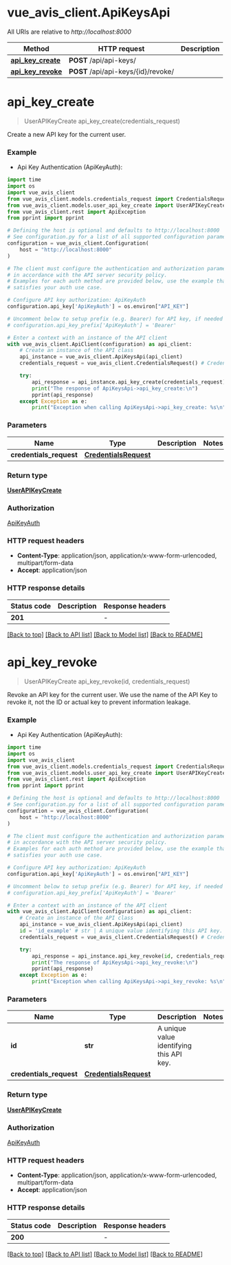 # vue_avis_client.ApiKeysApi

All URIs are relative to *http://localhost:8000*

Method | HTTP request | Description
------------- | ------------- | -------------
[**api_key_create**](ApiKeysApi.md#api_key_create) | **POST** /api/api-keys/ | 
[**api_key_revoke**](ApiKeysApi.md#api_key_revoke) | **POST** /api/api-keys/{id}/revoke/ | 


# **api_key_create**
> UserAPIKeyCreate api_key_create(credentials_request)



Create a new API key for the current user.

### Example

* Api Key Authentication (ApiKeyAuth):

```python
import time
import os
import vue_avis_client
from vue_avis_client.models.credentials_request import CredentialsRequest
from vue_avis_client.models.user_api_key_create import UserAPIKeyCreate
from vue_avis_client.rest import ApiException
from pprint import pprint

# Defining the host is optional and defaults to http://localhost:8000
# See configuration.py for a list of all supported configuration parameters.
configuration = vue_avis_client.Configuration(
    host = "http://localhost:8000"
)

# The client must configure the authentication and authorization parameters
# in accordance with the API server security policy.
# Examples for each auth method are provided below, use the example that
# satisfies your auth use case.

# Configure API key authorization: ApiKeyAuth
configuration.api_key['ApiKeyAuth'] = os.environ["API_KEY"]

# Uncomment below to setup prefix (e.g. Bearer) for API key, if needed
# configuration.api_key_prefix['ApiKeyAuth'] = 'Bearer'

# Enter a context with an instance of the API client
with vue_avis_client.ApiClient(configuration) as api_client:
    # Create an instance of the API class
    api_instance = vue_avis_client.ApiKeysApi(api_client)
    credentials_request = vue_avis_client.CredentialsRequest() # CredentialsRequest | 

    try:
        api_response = api_instance.api_key_create(credentials_request)
        print("The response of ApiKeysApi->api_key_create:\n")
        pprint(api_response)
    except Exception as e:
        print("Exception when calling ApiKeysApi->api_key_create: %s\n" % e)
```



### Parameters


Name | Type | Description  | Notes
------------- | ------------- | ------------- | -------------
 **credentials_request** | [**CredentialsRequest**](CredentialsRequest.md)|  | 

### Return type

[**UserAPIKeyCreate**](UserAPIKeyCreate.md)

### Authorization

[ApiKeyAuth](../README.md#ApiKeyAuth)

### HTTP request headers

 - **Content-Type**: application/json, application/x-www-form-urlencoded, multipart/form-data
 - **Accept**: application/json

### HTTP response details

| Status code | Description | Response headers |
|-------------|-------------|------------------|
**201** |  |  -  |

[[Back to top]](#) [[Back to API list]](../README.md#documentation-for-api-endpoints) [[Back to Model list]](../README.md#documentation-for-models) [[Back to README]](../README.md)

# **api_key_revoke**
> UserAPIKeyCreate api_key_revoke(id, credentials_request)



Revoke an API key for the current user. We use the name of the API Key to revoke it, not the ID or actual key to prevent information leakage.

### Example

* Api Key Authentication (ApiKeyAuth):

```python
import time
import os
import vue_avis_client
from vue_avis_client.models.credentials_request import CredentialsRequest
from vue_avis_client.models.user_api_key_create import UserAPIKeyCreate
from vue_avis_client.rest import ApiException
from pprint import pprint

# Defining the host is optional and defaults to http://localhost:8000
# See configuration.py for a list of all supported configuration parameters.
configuration = vue_avis_client.Configuration(
    host = "http://localhost:8000"
)

# The client must configure the authentication and authorization parameters
# in accordance with the API server security policy.
# Examples for each auth method are provided below, use the example that
# satisfies your auth use case.

# Configure API key authorization: ApiKeyAuth
configuration.api_key['ApiKeyAuth'] = os.environ["API_KEY"]

# Uncomment below to setup prefix (e.g. Bearer) for API key, if needed
# configuration.api_key_prefix['ApiKeyAuth'] = 'Bearer'

# Enter a context with an instance of the API client
with vue_avis_client.ApiClient(configuration) as api_client:
    # Create an instance of the API class
    api_instance = vue_avis_client.ApiKeysApi(api_client)
    id = 'id_example' # str | A unique value identifying this API key.
    credentials_request = vue_avis_client.CredentialsRequest() # CredentialsRequest | 

    try:
        api_response = api_instance.api_key_revoke(id, credentials_request)
        print("The response of ApiKeysApi->api_key_revoke:\n")
        pprint(api_response)
    except Exception as e:
        print("Exception when calling ApiKeysApi->api_key_revoke: %s\n" % e)
```



### Parameters


Name | Type | Description  | Notes
------------- | ------------- | ------------- | -------------
 **id** | **str**| A unique value identifying this API key. | 
 **credentials_request** | [**CredentialsRequest**](CredentialsRequest.md)|  | 

### Return type

[**UserAPIKeyCreate**](UserAPIKeyCreate.md)

### Authorization

[ApiKeyAuth](../README.md#ApiKeyAuth)

### HTTP request headers

 - **Content-Type**: application/json, application/x-www-form-urlencoded, multipart/form-data
 - **Accept**: application/json

### HTTP response details

| Status code | Description | Response headers |
|-------------|-------------|------------------|
**200** |  |  -  |

[[Back to top]](#) [[Back to API list]](../README.md#documentation-for-api-endpoints) [[Back to Model list]](../README.md#documentation-for-models) [[Back to README]](../README.md)

